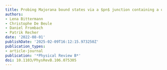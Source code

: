 ```yaml
---
title: Probing Majorana bound states via a $pn$ junction containing a quantum dot
authors:
- Lena Bittermann
- Christophe De Beule
- Daniel Frombach
- Patrik Recher
date: '2022-08-01'
publishDate: '2025-02-09T16:12:15.973250Z'
publication_types:
- article-journal
publication: '*Physical Review B*'
doi: 10.1103/PhysRevB.106.075305
---
```

